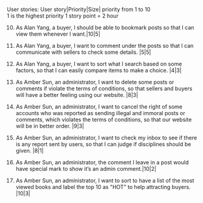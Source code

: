 User stories:
User story|Priority|Size|
priority from 1 to 10   
1 is the highest priority
1 story point = 2 hour

10.  As Alan Yang, a buyer, I should be able to bookmark posts so that I can view them whenever I want.|10|5|

11.  As Alan Yang, a buyer, I want to comment under the posts so that I can communicate with sellers to check some details. |5|5|

12. As Alan Yang, a buyer, I want to sort what I search based on some factors, so that I can easily compare items to make a choice. |4|3|

13. As Amber Sun, an administrator, I want to delete some posts or comments if violate the terms of conditions, so that sellers and buyers will have a better feeling using our website. |8|3|

14. As Amber Sun, an administrator, I want to cancel the right of some accounts who was reported as sending illegal and immoral posts or comments, which violates the terms of conditions, so that our website will be in better order. |9|3|

15. As Amber Sun, an administrator, I want to check my inbox to see if there is any report sent by users, so that I can judge if disciplines should be given. |8|1|

16. As Amber Sun, an administrator, the comment I leave in a post would have special mark to show it’s an admin comment.|10|2|

17. As Amber Sun, an administrator, I want to sort to have a list of the most viewed books and label the top 10 as "HOT" to help attracting buyers. |10|3|
